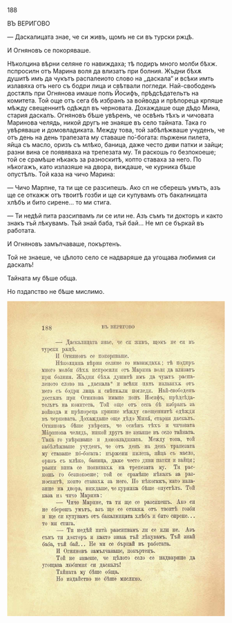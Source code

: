 ﻿188

ВЪ ВЕРИГОВО

— Даскалицата знае, че си живъ, щомъ не си въ турски ржцѣ.

И Огняновъ се покоряваше.

Нѣколцина вѣрни селяне го навиждаха; тѣ подиръ много молби бѣхж. пспросилн отъ Марина воля да влизатъ при болния. Жъдни бѣхѫ душитѣ имъ да чукътъ распалеиото слово на „даскала“ и всѣки имть излавяха отъ него съ бодри лица и свѣтвали погледи. Най-свободенъ достѫпъ при Огнянова имаше попъ Йосифъ, прѣдсѣдательтъ на комитета. Той още отъ сега бѣ избранъ за войвода и прѣпореца крпяше мѣжду свещеннитѣ одѣждп въ черновата. Дохаждаше още дѣдо Мина, стария даскалъ. Огняновъ бѣше увѣренъ, че освѣнъ тѣхъ и чичовата Маринова челядь, никой другъ не знаяше въ село тайната. Така го увѣряваше и домовладиката. Между това, той забѣлѣжваше учуденъ, че отъ день на день трапезата му ставаше по́-богата: пържени пилета, яйца съ масло, оризъ съ млѣко, баница, даже често диви патки и зайци; разни вина се появяваха на трепезата му. Тя раскошь го безпокоеше; той се срамѣше нѣкакъ за разноскитѣ, копто ставаха за него. По нѣкогажъ, като излазяше на двора, виждаше, че курника бѣше опустѣлъ. Той каза на чичо Марина:

— Чичо Марпне, та ти ще се разсипешъ. Ако сп не сберешъ умътъ, азъ ще се откажж отъ твоитѣ гозби и ще си купувамъ отъ бакалницата хлѣбъ и бито сирене... то ми стига.

— Ти недѣй пита разсипвамъ ли се или не. Азъ съмъ ти докторъ и както знакъ тъй лѣкувамъ. Тъй знай баба, тъй бай... Не мп се бъркай въ работата.

И Огняновъ замълчаваше, покъртенъ.

Той не знаеше, че цѣлото село се надваряше да угощава любимия си даскалъ!

Тайната му бѣше обща.

Но пздапство не бѣше мислимо.

![original](images/213.jpg)

